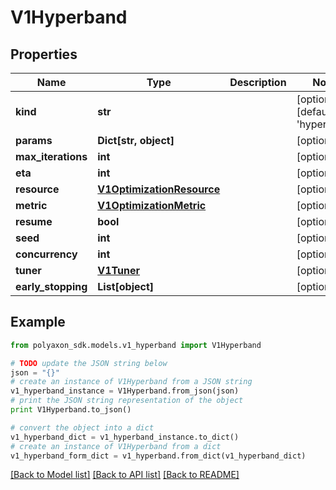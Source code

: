 # V1Hyperband


## Properties
Name | Type | Description | Notes
------------ | ------------- | ------------- | -------------
**kind** | **str** |  | [optional] [default to 'hyperband']
**params** | **Dict[str, object]** |  | [optional] 
**max_iterations** | **int** |  | [optional] 
**eta** | **int** |  | [optional] 
**resource** | [**V1OptimizationResource**](V1OptimizationResource.md) |  | [optional] 
**metric** | [**V1OptimizationMetric**](V1OptimizationMetric.md) |  | [optional] 
**resume** | **bool** |  | [optional] 
**seed** | **int** |  | [optional] 
**concurrency** | **int** |  | [optional] 
**tuner** | [**V1Tuner**](V1Tuner.md) |  | [optional] 
**early_stopping** | **List[object]** |  | [optional] 

## Example

```python
from polyaxon_sdk.models.v1_hyperband import V1Hyperband

# TODO update the JSON string below
json = "{}"
# create an instance of V1Hyperband from a JSON string
v1_hyperband_instance = V1Hyperband.from_json(json)
# print the JSON string representation of the object
print V1Hyperband.to_json()

# convert the object into a dict
v1_hyperband_dict = v1_hyperband_instance.to_dict()
# create an instance of V1Hyperband from a dict
v1_hyperband_form_dict = v1_hyperband.from_dict(v1_hyperband_dict)
```
[[Back to Model list]](../README.md#documentation-for-models) [[Back to API list]](../README.md#documentation-for-api-endpoints) [[Back to README]](../README.md)


